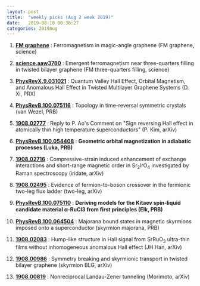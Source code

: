 ```yaml
---
layout: post
title:  "weekly picks (Aug 2 week 2019)"
date:   2019-08-10 00:36:27
categories: 2019Aug
---
```



1. **[FM graphene](https://science.sciencemag.org/content/365/6453/543)** : Ferromagnetism in magic-angle graphene (FM graphene, science)

1. **[science.aaw3780](http://www.sciencemag.org/lookup/doi/10.1126/science.aaw3780)** : Emergent ferromagnetism near three-quarters filling in twisted bilayer graphene (FM three-quarters filling, science) 

1. **[PhysRevX.9.031021](https://link.aps.org/doi/10.1103/PhysRevX.9.031021)** : Quantum Valley Hall Effect, Orbital Magnetism, and Anomalous Hall Effect in Twisted Multilayer Graphene Systems (D. Xi, PRX) 

1. **[PhysRevB.100.075116](https://link.aps.org/doi/10.1103/PhysRevB.100.075116)** : Topology in time-reversal symmetric crystals (van Wezel, PRB) 

1. **[1908.02777](http://arxiv.org/abs/1908.02777)** : Reply to P. Ao's Comment on "Sign reversing Hall effect in atomically thin high temperature superconductors" (P. Kim, arXiv) 




1. **[PhysRevB.100.054408](https://journals.aps.org/prb/pdf/10.1103/PhysRevB.100.054408)** : **Geometric orbital magnetization in adiabatic processes (Luka, PRB)**

1. **[1908.02716](http://arxiv.org/abs/1908.02716)** : Compressive-strain induced enhancement of exchange interactions and short-range magnetic order in Sr$_2$IrO$_4$ investigated by Raman spectroscopy (iridate, arXiv)

1. **[1908.02495](http://arxiv.org/abs/1908.02495)** : Evidence of fermion-to-boson crossover in the fermionic two-leg flux ladder (two-leg, arXiv)



1. **[PhysRevB.100.075110](https://journals.aps.org/prb/pdf/10.1103/PhysRevB.100.075110)** : **Deriving models for the Kitaev spin-liquid candidate material α-RuCl3 from ﬁrst principles (Elk, PRB)**

1. **[PhysRevB.100.064504](https://journals.aps.org/prb/pdf/10.1103/PhysRevB.100.064504)** : Majorana bound states in magnetic skyrmions imposed onto a superconductor (skyrmion majorana, PRB)

1. **[1908.02083](http://arxiv.org/abs/1908.02083)** : Hump-like structure in Hall signal from SrRuO$_3$ ultra-thin films without inhomogeneous anomalous Hall effect (JH Han, arXiv)



1. **[1908.00986](http://arxiv.org/abs/1908.00986)** : Symmetry breaking and skyrmionic transport in twisted bilayer graphene (skyrmion BLG, arXiv)


1. **[1908.00819](http://arxiv.org/abs/1908.00819)** : Nonreciprocal Landau-Zener tunneling (Morimoto, arXiv)



